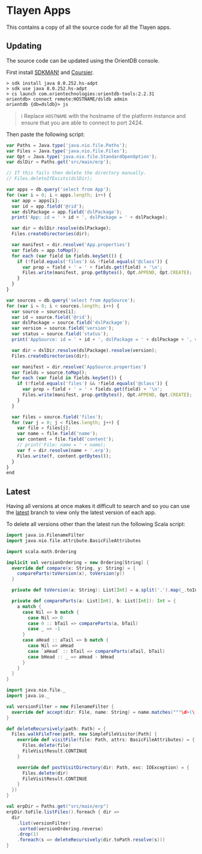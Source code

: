 # Tlayen Apps

This contains a copy of all the source code for all the Tlayen apps.

## Updating

The source code can be updated using the OrientDB console.

First install [SDKMAN!] and [Coursier].

```shell script
> sdk install java 8.0.252.hs-adpt
> sdk use java 8.0.252.hs-adpt
> cs launch com.orientechnologies:orientdb-tools:2.2.31
orientdb> connect remote:HOSTNAME/dsldb admin
orientdb {db=dsldb}> js
```

> ℹ️ Replace `HOSTNAME` with the hostname of the platform instance and ensure that you are able to connect to port 2424.

Then paste the following script:

```js
var Paths = Java.type('java.nio.file.Paths');
var Files = Java.type('java.nio.file.Files');
var Opt = Java.type('java.nio.file.StandardOpenOption');
var dslDir = Paths.get('src/main/erp');

// If this fails then delete the directory manually.
// Files.deleteIfExists(dslDir);

var apps = db.query('select from App');
for (var i = 0; i < apps.length; i++) {
  var app = apps[i];
  var id = app.field('@rid');
  var dslPackage = app.field('dslPackage');
  print('App: id = ' + id + ', dslPackage = ' + dslPackage);

  var dir = dslDir.resolve(dslPackage);
  Files.createDirectories(dir);

  var manifest = dir.resolve('App.properties')
  var fields = app.toMap();
  for each (var field in fields.keySet()) {
    if (!field.equals('files') && !field.equals('@class')) {
      var prop = field + ' = ' + fields.get(field) + '\n';
      Files.write(manifest, prop.getBytes(), Opt.APPEND, Opt.CREATE);
    }
  }
}

var sources = db.query('select from AppSource');
for (var i = 0; i < sources.length; i++) {
  var source = sources[i];
  var id = source.field('@rid');
  var dslPackage = source.field('dslPackage');
  var version = source.field('version');
  var status = source.field('status');
  print('AppSource: id = ' + id + ', dslPackage = ' + dslPackage + ', version = ' + version + ', status = ' + status);

  var dir = dslDir.resolve(dslPackage).resolve(version);
  Files.createDirectories(dir);

  var manifest = dir.resolve('AppSource.properties')
  var fields = source.toMap();
  for each (var field in fields.keySet()) {
    if (!field.equals('files') && !field.equals('@class')) {
      var prop = field + ' = ' + fields.get(field) + '\n';
      Files.write(manifest, prop.getBytes(), Opt.APPEND, Opt.CREATE);
    }
  }

  var files = source.field('files');
  for (var j = 0; j < files.length; j++) {
    var file = files[j];
    var name = file.field('name');
    var content = file.field('content');
    // print('File: name = ' + name);
    var f = dir.resolve(name + '.erp');
    Files.write(f, content.getBytes());
  }
}
end
```

## Latest

Having all versions at once makes it difficult to search and so you can use the [latest] branch to view only the latest
version of each app.

To delete all versions other than the latest run the following Scala script:

```scala worksheet
import java.io.FilenameFilter
import java.nio.file.attribute.BasicFileAttributes

import scala.math.Ordering

implicit val versionOrdering = new Ordering[String] {
  override def compare(x: String, y: String) = {
    compareParts(toVersion(x), toVersion(y))
  }

  private def toVersion(a: String): List[Int] = a.split('.').map(_.toInt).toList

  private def compareParts(a: List[Int], b: List[Int]): Int = {
    a match {
      case Nil => b match {
        case Nil => 0
        case 0 :: bTail => compareParts(a, bTail)
        case _ => -1
      }
      case aHead :: aTail => b match {
        case Nil => aHead
        case `aHead` :: bTail => compareParts(aTail, bTail)
        case bHead :: _ => aHead - bHead
      }
    }
  }
}

import java.nio.file._
import java.io._

val versionFilter = new FilenameFilter {
  override def accept(dir: File, name: String) = name.matches("""\d+(\.\d+)*""")
}

def deleteRecursively(path: Path) = {
  Files.walkFileTree(path, new SimpleFileVisitor[Path] {
    override def visitFile(file: Path, attrs: BasicFileAttributes) = {
      Files.delete(file)
      FileVisitResult.CONTINUE
    }

    override def postVisitDirectory(dir: Path, exc: IOException) = {
      Files.delete(dir)
      FileVisitResult.CONTINUE
    }
  })
}

val erpDir = Paths.get("src/main/erp")
erpDir.toFile.listFiles().foreach { dir =>
  dir
    .list(versionFilter)
    .sorted(versionOrdering.reverse)
    .drop(1)
    .foreach(s => deleteRecursively(dir.toPath.resolve(s)))
}
```

[coursier]: https://get-coursier.io/
[latest]: https://github.com/tlayen/apps/tree/latest/src/main/erp
[sdkman!]: https://sdkman.io/
